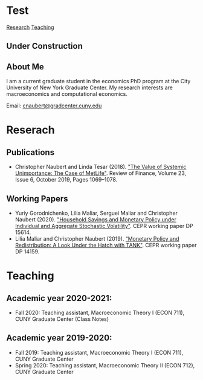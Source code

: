 # Test

[Research](#Research) [Teaching](#Teaching)
## Under Construction

## About Me

I am a current graduate student in the economics PhD program at the City University of New York Graduate Center. My research interests are macroeconomics and computational economics.

Email: cnaubert@gradcenter.cuny.edu

# Reserach

## Publications
* Christopher Naubert and Linda Tesar (2018). ["The Value of Systemic Unimportance: The Case of MetLife"](https://academic.oup.com/rof/article/23/6/1069/5182298). Review of Finance, Volume 23, Issue 6, October 2019, Pages 1069–1078.
## Working Papers
* Yuriy Gorodnichenko, Lilia Maliar, Serguei Maliar and Christopher Naubert (2020). ["Household Savings and Monetary Policy under Individual and Aggregate Stochastic Volatility"](https://lmaliar.ws.gc.cuny.edu/files/2021/02/DP15614.pdf). CEPR working paper DP 15614. 
* Lilia Maliar and Christopher Naubert (2019). [“Monetary Policy and Redistribution: A Look Under the Hatch with TANK"](https://lmaliar.ws.gc.cuny.edu/files/2020/08/DP14159-4.pdf). CEPR working paper DP 14159.  

# Teaching

## Academic year 2020-2021:
* Fall 2020: Teaching assistant, Macroeconomic Theory I (ECON 711), CUNY Graduate Center (Class Notes)
## Academic year 2019-2020:
* Fall 2019: Teaching assistant, Macroeconomic Theory I (ECON 711), CUNY Graduate Center
* Spring 2020: Teaching assistant, Macroeconomic Theory II (ECON 712), CUNY Graduate Center
